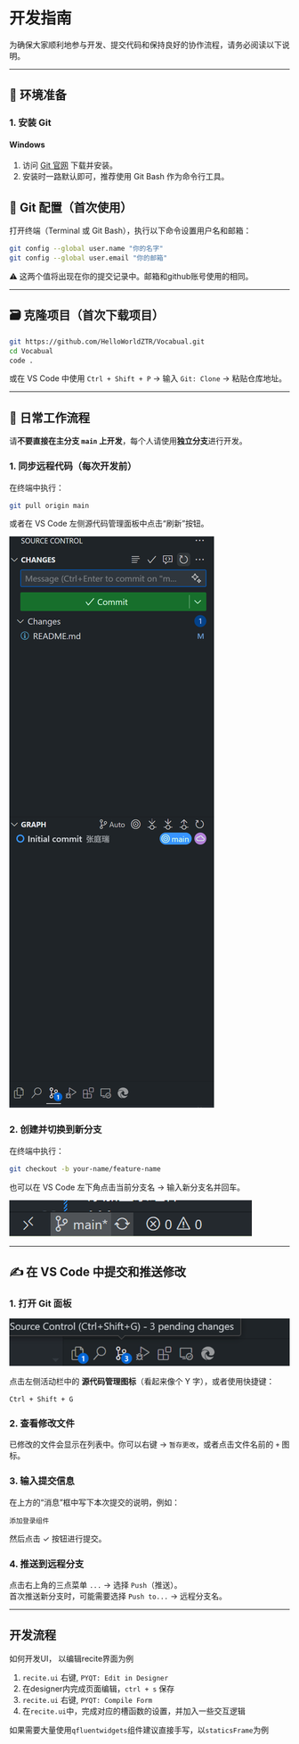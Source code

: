 # 开发指南

为确保大家顺利地参与开发、提交代码和保持良好的协作流程，请务必阅读以下说明。

---

## 🔧 环境准备

### 1. 安装 Git

#### Windows
1. 访问 [Git 官网](https://git-scm.com/download/win) 下载并安装。
2. 安装时一路默认即可，推荐使用 Git Bash 作为命令行工具。

## 🧩 Git 配置（首次使用）

打开终端（Terminal 或 Git Bash），执行以下命令设置用户名和邮箱：

```bash
git config --global user.name "你的名字"
git config --global user.email "你的邮箱"
```

⚠️ 这两个值将出现在你的提交记录中。邮箱和github账号使用的相同。

---

## 🗃️ 克隆项目（首次下载项目）

```bash
git https://github.com/HelloWorldZTR/Vocabual.git
cd Vocabual
code .
```

或在 VS Code 中使用 `Ctrl + Shift + P` → 输入 `Git: Clone` → 粘贴仓库地址。

---

## 🔄 日常工作流程

请**不要直接在主分支 `main` 上开发**，每个人请使用**独立分支**进行开发。

### 1. 同步远程代码（每次开发前）

在终端中执行：

```bash
git pull origin main
```

或者在 VS Code 左侧源代码管理面板中点击“刷新”按钮。

![alt text](imgs/image.png)

### 2. 创建并切换到新分支

在终端中执行：

```bash
git checkout -b your-name/feature-name
```

也可以在 VS Code 左下角点击当前分支名 → 输入新分支名并回车。

![alt text](imgs/image-1.png)

---

## ✍️ 在 VS Code 中提交和推送修改

### 1. 打开 Git 面板

![alt text](imgs/image-2.png)

点击左侧活动栏中的 **源代码管理图标**（看起来像个 Y 字），或者使用快捷键：

```
Ctrl + Shift + G 
```

### 2. 查看修改文件

已修改的文件会显示在列表中。你可以右键 → `暂存更改`，或者点击文件名前的 `+` 图标。

### 3. 输入提交信息

在上方的“消息”框中写下本次提交的说明，例如：

```
添加登录组件
```

然后点击 ✓ 按钮进行提交。

### 4. 推送到远程分支

点击右上角的三点菜单 `...` → 选择 `Push`（推送）。  
首次推送新分支时，可能需要选择 `Push to...` → 远程分支名。

---

## 开发流程

如何开发UI， 以编辑recite界面为例

1. `recite.ui` 右键, `PYQT: Edit in Designer`
1. 在designer内完成页面编辑，`ctrl + s` 保存
1. `recite.ui` 右键, `PYQT: Compile Form`
1. 在`recite.ui`中，完成对应的槽函数的设置，并加入一些交互逻辑

如果需要大量使用`qfluentwidgets`组件建议直接手写，以`staticsFrame`为例

